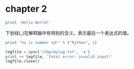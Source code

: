 # chapter 2

``` Python
print 'Hello World!'
```

下划线(\_)在解释器中有特别的含义，表示最后一个表达式的值。

``` Python
print "%s is number %d!" % ("Python", 1)
```

``` Python
logfile = open('/tmp/mylog.txt', 'a')
print >> logfile, 'Fatal error: invalid input!'
logfile.close()
```
